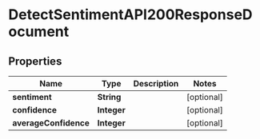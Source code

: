 

# DetectSentimentAPI200ResponseDocument


## Properties

| Name | Type | Description | Notes |
|------------ | ------------- | ------------- | -------------|
|**sentiment** | **String** |  |  [optional] |
|**confidence** | **Integer** |  |  [optional] |
|**averageConfidence** | **Integer** |  |  [optional] |



